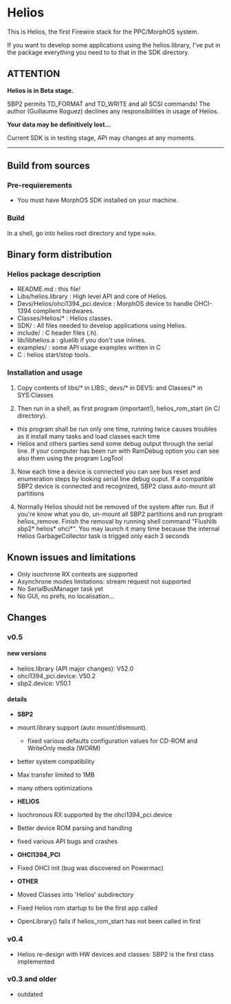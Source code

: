 # Helios

This is Helios, the first Firewire stack for the PPC/MorphOS system.

If you want to develop some applications using the helios.library,
I've put in the package everything you need to to that in the SDK directory.


## ATTENTION

**Helios is in Beta stage.**

SBP2 permits TD\_FORMAT and TD\_WRITE and all SCSI commands!
The author (Guillaume Roguez) declines any responsibilities in usage of Helios.

**Your data may be definitively lost...**

Current SDK is in testing stage, API may changes at any moments.

***

## Build from sources

### Pre-requierements

- You must have MorphOS SDK installed on your machine.

### Build

In a shell, go into helios root directory and type ```make```.

## Binary form distribution

### Helios package description

- README.md                       : this file!
- Libs/helios.library             : High level API and core of Helios.
- Devs/Helios/ohci1394_pci.device : MorphOS device to handle OHCI-1394 complient hardwares.
- Classes/Helios/*                : Helios classes.
- SDK/                            : All files needed to develop applications using Helios.
 - include/                      : C header files (.h).
 - lib/libhelios.a               : gluelib if you don't use inlines.
 - examples/                     : some API usage examples written in C
- C                               : helios start/stop tools.

### Installation and usage

1. Copy contents of libs/* in LIBS:, devs/* in DEVS: and Classes/* in SYS:Classes

2. Then run in a shell, as first program (important!), helios\_rom\_start (in C/ directory).
 - this program shall be run only one time, running twice causes troubles as it install
many tasks and load classes each time
 - Helios and others parties send some debug output through the serial line.
If your computer has been run with RamDebug option you can see also them using
the program LogTool

3. Now each time a device is connected you can see bus reset and enumeration steps
by looking serial line debug ouput.
If a compatible SBP2 device is connected and recognized, SBP2 class auto-mount all partitions

4. Normally Helios should not be removed of the system after run.
But if you're know what you do, un-mount all SBP2 partitions and run program helios_remove.
Finish the removal by running shell command "Flushlib sbp2* helios* ohci*".
You may launch it many time because the internal Helios GarbageCollector task is trigged
only each 3 seconds


## Known issues and limitations

- Only isochrone RX contexts are supported
- Asynchrone modes limitations: stream request not supported
- No SerialBusManager task yet
- No GUI, no prefs, no localisation...

## Changes

### v0.5

#### new versions
 - helios.library (API major changes): V52.0
 - ohci1394_pci.device: V50.2
 - sbp2.device: V50.1
    
#### details
- __SBP2__
 - mount.library support (auto mount/dismount).
   - fixed various defaults configuration values for CD-ROM and WriteOnly media (WORM)
 - better system compatibility
 - Max transfer limited to 1MB
 - many others optimizations

- __HELIOS__
 - Isochronous RX supported by the ohci1394_pci.device
 - Better device ROM parsing and handling
 - fixed various API bugs and crashes

- __OHCI1394_PCI__
 - Fixed OHCI init (bug was discovered on Powermac)

- __OTHER__
 - Moved Classes into 'Helios' subdirectory
 - Fixed Helios rom startup to be the first app called
 - OpenLibrary() fails if helios_rom_start has not been called in first

### v0.4

- Helios re-design with HW devices and classes: SBP2 is the first class implemented

### v0.3 and older

- outdated
